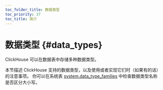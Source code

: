 ```yaml
---
toc_folder_title: 数据类型
toc_priority: 37
toc_title: 简介
---
```


# 数据类型 {#data_types}

ClickHouse 可以在数据表中存储多种数据类型。

本节描述 ClickHouse 支持的数据类型，以及使用或者实现它们时（如果有的话）的注意事项。
你可以在系统表 [system.data_type_families](../../operations/system-tables/data_type_families.md#system_tables-data_type_families) 中检查数据类型名称是否区分大小写。
